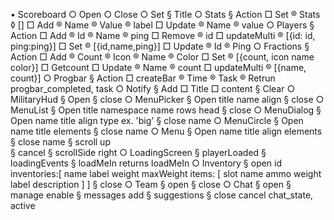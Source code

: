 • Scoreboard
    ○ Open
    ○ Close
    ○ Set
        § Title
    ○ Stats
        § Action
            □ Set
                ® Stats
                    ◊ []
            □ Add
                ® Name
                ® Value
                ® label
            □ Update
                ® Name
                ® value
    ○ Players
        § Action
            □ Add
                ® Id
                ® Name
                ® ping
            □ Remove
                ® id
            □ updateMulti
                ® [{id: id, ping:ping}]
            □ Set
                ® [{id,name,ping}]
            □ Update
                ® Id
                ® Ping
    ○ Fractions
        § Action
            □ Add
                ® Count
                ® Icon
                ® Name
                ® Color
            □ Set
                ® [{count, icon name color}]
            □ Getcount
            □ Update
                ® Name
                ® count
            □ updateMulti
                ® [{name, count}]
    ○ Progbar
        § Action
            □ createBar
                ® Time
                ® Task
                ® Retrun progbar_completed, task
    ○ Notify
        § Add
            □ Title
            □ content
        § Clear
    ○ MilitaryHud
        § Open
        § close
    ○ MenuPicker 
        § Open
            title
            name
            align
        § close
    ○ MenuList 
        § Open
            title
            namespace
            name
            rows
            head
        § close
    ○ MenuDialog 
        § Open
            name
            title
            align
            type ex. 'big'
        § close
            name
    ○ MenuCircle 
        § Open
            name
            title
            elements
        § close
            name
    ○ Menu 
        § Open
            name
            title
            align
            elements
        § close
            name
        § scroll
            up  
        § cancel 
        § scrollSide 
            right
    ○ LoadingScreen 
        § playerLoaded
        § loadingEvents 
        § loadMeIn 
            returns loadMeIn
    ○ Inventory 
        § open
            id
            inventories:[
                name
                label
                weight
                maxWeight
                items: [
                    slot
                    name
                    ammo
                    weight
                    label
                    description
                ]
            ]
        § close
    ○ Team 
        § open
        § close
    ○ Chat 
        § open
        § manage
            enable
        § messages
            add
        § suggestions
        § close
        cancel
            chat_state, active


